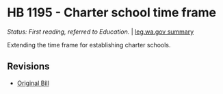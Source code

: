 # HB 1195 - Charter school time frame
*Status: First reading, referred to Education.* | [leg.wa.gov summary](https://app.leg.wa.gov/billsummary?BillNumber=1195&Year=2021)

Extending the time frame for establishing charter schools.

## Revisions
* [Original Bill](1/)